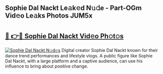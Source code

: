 ## Sophie Dal Nackt Le𝚊k𝚎d N𝚞𝚍e - Part-OGm Vid𝚎o Le𝚊ks Photos JUM5x

# <h2><a href="http://fb4pou.evod.top/?m=Sophie+Dal+Nackt">🔗 👉🔴 Sophie Dal Nackt Vid𝚎o Ph𝚘t𝚘s</a></h2>

[![Sophie Dal Nackt N𝚞d𝚎s](https://i.imgur.com/8V9OHl7.gif)](http://fb4pou.evod.top/?m=Sophie+Dal+Nackt)
Digital creator Sophie Dal Nackt known for their dance trend performances and lifestyle vlogs. A public figure like Sophie Dal Nackt, with a large platform and a captive audience, can use his influence to bring about positive change. 
